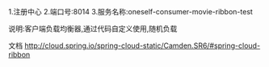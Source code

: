 1.注册中心
2.端口号:8014
3.服务名称:oneself-consumer-movie-ribbon-test

说明:客户端负载均衡器,通过代码自定义使用,随机负载

文档
http://cloud.spring.io/spring-cloud-static/Camden.SR6/#spring-cloud-ribbon
